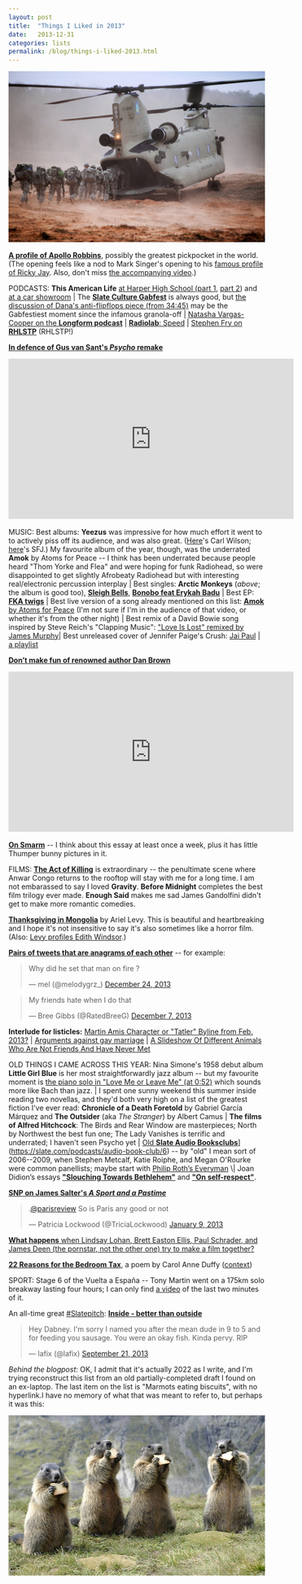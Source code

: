 ```yaml
---
layout: post
title:  "Things I Liked in 2013"
date:   2013-12-31
categories: lists
permalink: /blog/things-i-liked-2013.html
---
```


[![](../assets/img/2013-helicopter.jpg)](https://kottke.org/13/11/hungry-helicopter-eats-delicious-soldiers)

**[A profile of Apollo Robbins](https://www.newyorker.com/magazine/2013/01/07/a-pickpockets-tale)**, possibly the greatest pickpocket in the world. (The opening feels like a nod to Mark Singer's opening to his [famous profile of Ricky Jay](https://www.newyorker.com/magazine/1993/04/05/secrets-of-the-magus). Also, don't miss [the accompanying video](https://www.newyorker.com/video/watch/apollo-robbins-tricks-of-the-trade).)

PODCASTS: **This American Life** [at Harper High School (part 1](https://www.thisamericanlife.org/487/harper-high-school-part-one), [part 2](https://www.thisamericanlife.org/radio-archives/episode/488/harper-high-school-part-two)) and [at a car showroom](https://www.thisamericanlife.org/513/129-cars) \| The [**Slate Culture Gabfest**](https://slate.com/podcasts/culture-gabfest) is always good, but [the discussion of Dana's anti-flipflops piece (from 34:45)](https://www.wnyc.org/story/18c5a9595131ff03ec8001bc/) may be the Gabfestiest moment since the infamous granola-off \| [Natasha Vargas-Cooper on the **Longform podcast**](https://longform.org/player/longform-podcast-39-natasha-vargas-cooper) \| [**Radiolab**: Speed](https://www.wnycstudios.org/podcasts/radiolab/episodes/267124-speed) \| [Stephen Fry on **RHLSTP**](https://play.acast.com/s/rhlstp/rhlstp-18-stephen-fry) (RHLSTP!)

**[In defence of Gus van Sant's *Psycho* remake](https://www.villagevoice.com/2013/12/04/gus-van-sants-psycho-just-turned-15-and-is-more-fascinating-than-you-remember/)**

<iframe width="560" height="315" src="https://www.youtube.com/embed/bpOSxM0rNPM" title="YouTube video player" frameborder="0" allow="accelerometer; autoplay; clipboard-write; encrypted-media; gyroscope; picture-in-picture" allowfullscreen></iframe>

MUSIC: Best albums: **Yeezus** was impressive for how much effort it went to to actively piss off its audience, and was also great. ([Here](http://www.slate.com/articles/arts/music_box/2013/06/kanye_west_s_yeezus_reviewed.html)'s Carl Wilson; [here](http://www.newyorker.com/magazine/2013/06/24/black-noise)'s SFJ.) My favourite album of the year, though, was the underrated **Amok** by Atoms for Peace -- I think has been underrated because people heard "Thom Yorke and Flea" and were hoping for funk Radiohead, so were disappointed to get slightly Afrobeaty Radiohead but with interesting real/electronic percussion interplay \| Best singles: **Arctic Monkeys** (*above*; the album is good too), [**Sleigh Bells**](https://www.youtube.com/watch?v=UULVVnRcYOk), [**Bonobo feat Erykah Badu**](https://www.youtube.com/watch?v=lq7p_PuxRDI) \| Best EP: [**FKA twigs**](https://pitchfork.com/reviews/albums/18590-twigs-ep2/) \| Best live version of a song already mentioned on this list: [**Amok** by Atoms for Peace](https://www.youtube.com/watch?v=cP3iKrMDE-g) (I'm not sure if I'm in the audience of that video, or whether it's from the other night) \| Best remix of a David Bowie song inspired by Steve Reich's "Clapping Music": ["Love Is Lost" remixed by James Murphy](https://www.youtube.com/watch?v=dOy7vPwEtCw)\| Best unreleased cover of Jennifer Paige's Crush: [Jai Paul](https://www.youtube.com/watch?v=KvHYFl0kqIk) \| [a playlist](https://open.spotify.com/playlist/7hrqmvmXv64RseQR99pNu4?si=409e8d7ca15149a4)

**[Don’t make fun of renowned author Dan Brown](https://www.telegraph.co.uk/books/authors/dont-make-fun-of-renowned-dan-brown/)**

<iframe width="560" height="315" src="https://www.youtube.com/embed/-b9cW6cU34I" title="YouTube video player" frameborder="0" allow="accelerometer; autoplay; clipboard-write; encrypted-media; gyroscope; picture-in-picture" allowfullscreen></iframe>

**[On Smarm](https://www.gawker.com/on-smarm-1476594977)** -- I think about this essay at least once a week, plus it has little Thumper bunny pictures in it.

FILMS: [**The Act of Killing**](https://slate.com/culture/2013/07/the-act-of-killing-documentary-reviewed.html) is extraordinary -- the penultimate scene where Anwar Congo returns to the rooftop will stay with me for a long time. I am not embarassed to say I loved **Gravity**. **Before Midnight** completes the best film trilogy ever made. **Enough Said** makes me sad James Gandolfini didn't get to make more romantic comedies.

[**Thanksgiving in Mongolia**](https://www.newyorker.com/magazine/2013/11/18/thanksgiving-in-mongolia) by Ariel Levy. This is beautiful and heartbreaking and I hope it's not insensitive to say it's also sometimes like a horror film. (Also: [Levy profiles Edith Windsor](https://www.newyorker.com/magazine/2013/09/30/the-perfect-wife).)

**[Pairs of tweets that are anagrams of each other](http://anagramatron.tumblr.com/)** -- for example:

<blockquote class="twitter-tweet"><p lang="en" dir="ltr">Why did he set that man on fire ?</p>&mdash; mel (@melodygrz_) <a href="https://twitter.com/melodygrz_/status/415302387310792704?ref_src=twsrc%5Etfw">December 24, 2013</a></blockquote> <script async src="https://platform.twitter.com/widgets.js" charset="utf-8"></script>

<blockquote class="twitter-tweet"><p lang="en" dir="ltr">My friends hate when I do that</p>&mdash; Bree Gibbs (@RatedBreeG) <a href="https://twitter.com/RatedBreeG/status/409389861221580800?ref_src=twsrc%5Etfw">December 7, 2013</a></blockquote> <script async src="https://platform.twitter.com/widgets.js" charset="utf-8"></script>

**Interlude for listicles:** [Martin Amis Character or "Tatler" Byline from Feb. 2013?](https://www.thehairpin.com/2013/02/martin-amis-character-or-tatler-byline-from-feb-2013/) \| [Arguments against gay marriage](https://www.mcsweeneys.net/articles/arguments-against-gay-marriage) \| [A Slideshow Of Different Animals Who Are Not Friends And Have Never Met](https://the-toast.net/2013/12/02/animals-who-are-not-friends/)

OLD THINGS I CAME ACROSS THIS YEAR: Nina Simone's 1958 debut album **Little Girl Blue** is her most straightforwardly jazz album -- but my favourite moment is [the piano solo in "Love Me or Leave Me" (at 0:52)](https://www.youtube.com/watch?v=uId47pfkAaE) which sounds more like Bach than jazz. \| I spent one sunny weekend this summer inside reading two novellas, and they'd both very high on a list of the greatest fiction I've ever read: **Chronicle of a Death Foretold** by Gabriel García Márquez and **The Outsider** (aka *The Stranger*) by Albert Camus \| **The films of Alfred Hitchcock**: The Birds and Rear Window are masterpieces; North by Northwest the best fun one; The Lady Vanishes is terrific and underrated; I haven't seen Psycho yet \| [Old **Slate Audio Booksclubs**]([http://www.slate.com/articles/arts/the_audio_book_club.4.html)](https://slate.com/podcasts/audio-book-club/6) -- by "old" I mean sort of 2006--2009, when Stephen Metcalf, Katie Roiphe, and Megan O'Rourke were common panellists; maybe start with [Philip Roth’s Everyman]([http://www.slate.com/articles/arts/the_audio_book_club/2006/06/slates_audio_book_club.html](https://web.archive.org/web/20080306020033/http://media.slate.com/podcast/Slate060614_Everyman.mp3)) \| Joan Didion’s essays [**"Slouching Towards Bethlehem"**](https://www.saturdayeveningpost.com/2017/06/didion/) and [**"On self-respect"**](https://www.vogue.com/article/joan-didion-self-respect-essay-1961).

**[SNP on James Salter's *A Sport and a Pastime*](https://hazlitt.net/feature/book-five-james-salters-sport-and-pastime)**

<blockquote class="twitter-tweet"><p lang="en" dir="ltr">.<a href="https://twitter.com/parisreview?ref_src=twsrc%5Etfw">@parisreview</a> So is Paris any good or not</p>&mdash; Patricia Lockwood (@TriciaLockwood) <a href="https://twitter.com/TriciaLockwood/status/289148349003730947?ref_src=twsrc%5Etfw">January 9, 2013</a></blockquote> <script async src="https://platform.twitter.com/widgets.js" charset="utf-8"></script>

[**What happens** when Lindsay Lohan, Brett Easton Ellis, Paul Schrader, and James Deen (the pornstar, not the other one) try to make a film together?](https://www.nytimes.com/2013/01/13/magazine/here-is-what-happens-when-you-cast-lindsay-lohan-in-your-movie.html)

[**22 Reasons for the Bedroom Tax**](https://www.theguardian.com/books/2013/oct/11/bedroom-tax-poet-laureate-carol-ann-duffy), a poem by Carol Anne Duffy ([context](https://www.theguardian.com/environment/2013/oct/09/badgers-moving-goalposts-owen-paterson-cull))

SPORT: Stage 6 of the Vuelta a España -- Tony Martin went on a 175km solo breakway lasting four hours; I can only find [a video](https://www.youtube.com/watch?v=BZNgFiovZgk) of the last two minutes of it.

An all-time great [#Slatepitch](https://slate.com/culture/2009/10/the-slate-pitch-twitter-meme.html): **[Inside - better than outside](https://slate.com/business/2013/08/eating-lunch-outside-sucks-stay-inside.html)**

<blockquote class="twitter-tweet"><p lang="en" dir="ltr">Hey Dabney. I&#39;m sorry I named you after the mean dude in 9 to 5 and for feeding you sausage. You were an okay fish. Kinda pervy. RIP</p>&mdash; lafix (@lafix) <a href="https://twitter.com/lafix/status/381277753296695299?ref_src=twsrc%5Etfw">September 21, 2013</a></blockquote> <script async src="https://platform.twitter.com/widgets.js" charset="utf-8"></script>

*Behind the blogpost*: OK, I admit that it's actually 2022 as I write, and I'm trying reconstruct this list from an old partially-completed draft I found on an ex-laptop. The last item on the list is "Marmots eating biscuits", with no hyperlink.I have no memory of what that was meant to refer to, but perhaps it was this:

![](../assets/img/2013-marmots.jpg)
